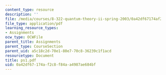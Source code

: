 ```yaml
---
content_type: resource
description: ''
file: /media/courses/8-322-quantum-theory-ii-spring-2003/0a42df67174af2c8f84aa4987ae684bf_ps1.pdf
file_type: application/pdf
learning_resource_types:
- Assignments
ocw_type: OCWFile
parent_title: Assignments
parent_type: CourseSection
parent_uid: a5c18c2d-70e1-80e7-70c8-36239c1f1acd
resourcetype: Document
title: ps1.pdf
uid: 0a42df67-174a-f2c8-f84a-a4987ae684bf
---
```

